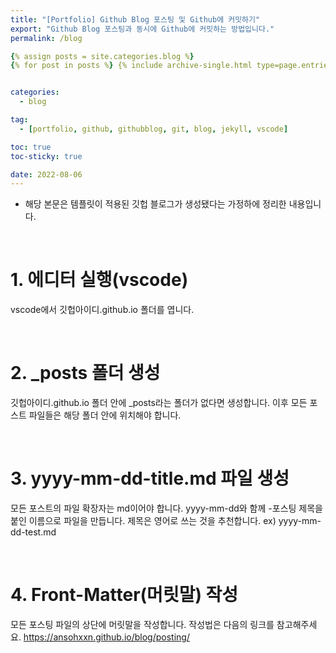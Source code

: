 ```yaml
---
title: "[Portfolio] Github Blog 포스팅 및 Github에 커밋하기"
export: "Github Blog 포스팅과 동시에 Github에 커밋하는 방법입니다."
permalink: /blog

{% assign posts = site.categories.blog %}
{% for post in posts %} {% include archive-single.html type=page.entries_layout %} {% endfor %}


categories:
  - blog

tag:
  - [portfolio, github, githubblog, git, blog, jekyll, vscode]

toc: true
toc-sticky: true

date: 2022-08-06
---
```


- 해당 본문은 템플릿이 적용된 깃헙 블로그가 생성됐다는 가정하에 정리한 내용입니다.

<br>

# 1. 에디터 실행(vscode)

vscode에서 깃헙아이디.github.io 폴더를 엽니다.

<br>

# 2. \_posts 폴더 생성

깃헙아이디.github.io 폴더 안에 \_posts라는 폴더가 없다면 생성합니다. 이후 모든 포스트 파일들은 해당 폴더 안에 위치해야 합니다.

<br>

# 3. yyyy-mm-dd-title.md 파일 생성

모든 포스트의 파일 확장자는 md이어야 합니다. yyyy-mm-dd와 함께 -포스팅 제목을 붙인 이름으로 파일을 만듭니다. 제목은 영어로 쓰는 것을 추천합니다.
ex) yyyy-mm-dd-test.md

<br>

# 4. Front-Matter(머릿말) 작성

모든 포스팅 파일의 상단에 머릿말을 작성합니다. 작성법은 다음의 링크를 참고해주세요. https://ansohxxn.github.io/blog/posting/
